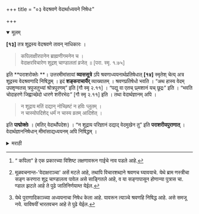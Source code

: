 +++
title = "०३ वेदश्रवणे वेदार्थाध्ययने निषेधः"

+++

<details  open><summary>मूलम्</summary>

**[१३]** तत्र शूद्रस्य वेदश्रवणे तावन् नाधिकारः । 

> कपिलाक्षीरपानेन ब्राह्मणीगमनेन च ।  
वेदाक्षरविचारेण शूद्रश् चाण्डालतां व्रजेत् ॥ [परा. स्मृ. १.७५]

इति **पराशरोक्तेः **। उत्तरमीमांसायां **व्याससूत्रे** ऽपि श्रवणाध्ययनार्थप्रतिषेधात् **[१४]** स्मृतेश् चेत्य् अत्र शूद्रस्य वेदश्रवणादि निषिद्धम् । इदं **शङ्कराचार्यैर्** व्याख्यातम् । श्रवणप्रतिषेधो भवति । “अथ हास्य वेदम् उपशृण्वतस् त्रपुजतुभ्यां श्रोत्रपूरणम्” इति [गौ स्मृ २.११] । “पद्यु वा एतच् छ्मशानं यच् छूद्रः” इति । “भवति चोदाहरणे जिह्वाच्छेदो धारणे शरीरभेदः” [गौ स्मृ २.११] इति । तथा वेदार्थज्ञानम् अपि । 

> न शूद्राय मतिं दद्यान् नोच्छिष्टं न हविः प्लुतम् ।  
न चास्योपदिशेद् धर्मं न चास्य व्रतम् आदिशेत् । 

इति **पाद्मोक्तेः** । (मतिर् वेदार्थोपदेशः) । “न शूद्राय परिज्ञानं दद्याद् वेदमुखेन तु” इति **पराशरीयपुराणात्** । वेदार्थज्ञाननिषेधान् मीमांसाद्यध्ययनम् अपि निषिद्धम् ।
</details>

<details><summary>मराठी</summary>

त्याम्त शूद्रास वेदश्रवणाविषयी अधिकार नाही. कारण, "कपिला[^१] गायीच्या दुग्धप्राशनाने, ब्राह्मणस्त्रीगमनाने, वेदाक्षराञ्च्या विचाराने[^२] - शूद्र चाण्डालतेस पावेल." अशी पराशरोक्ति आहे. उत्तरमीमांसेम्त व्याससूत्रान्तही “वेद ऐकणे, अध्ययन करणे, अर्थ जाणणे व अनुष्ठान करणे याञ्चा निषेध करणाऱ्या स्मृति आहेत ह्मणून" येथे शूद्रास वेदश्रवणादिक निषेधिले आहे. शङ्कराचार्यान्नी याची व्याख्या केली आहे. ती अशी की,- “शूद्रास वेदश्रवणाचा निषेध होतो." कारण-'वेदश्रवण करणाऱ्या शूद्राचे कान शिशाच्या व कथिलाच्या रसाने भरावेत.' असा गौतमाने निषेध केला आहे, व 'पधु वा०'. (पृ० ३ पम्० १२ पहा ) या श्रुतीने निषेध केला आहे, व वेदोच्चार केला असतां शूद्राची जीभ कापावी व त्याने वेदाचें धारण (तोण्डपाठ ) केल्यास त्याचा शरी रभेद (देहनाश ) करावा.' असेही साङ्गितले आहे. एवम्च जसे वेदाचे श्रवण, व धारण निषिद्ध केले आहे, तसेच वेदार्थज्ञानही निषिद्ध आहे; कारण,-'शूद्रास वेदार्थाचा उपदेश, उच्छिष्ट अन्न, व पुरोडाश इत्यादि होमद्रव्य देऊं नये व त्यास धर्माचा अथवा व्रताचा प्रकार साङ्गू नये.' अशी पद्मपुराणोक्ति आहे." आणखी “शूद्रास वेदवाक्य द्वारा अर्थज्ञान देऊं नये" असा पराशरपुराणाम्त निषेध केला आहे. याप्रमाणे वेदा र्थज्ञाननिषेधास्तव त्याच्या अर्थाचे प्रतिपादन करणाऱ्या अशा मीमांसादि शास्त्राञ्चे अध्ययनही[^३] निषिद्ध आहे. 

[^१]: “ कपिला" हे एक प्रकारच्या विशिष्ट लक्षणावरून गाईचे नाव पडले आहे.

[^२]: मूळवचनान्त-'वेदाक्षराञ्चा' असें मटले आहे, तथापि विचारशब्दाने श्रवणच घ्यावयाचे. येथे ब्राम णस्त्रीचा सङ्ग करणारा शूद्र चाण्डालत्व पावेल असे साङ्गितले आहे, व या सङ्गापासून होणान्या पुत्रास चा. ण्डाल झटले आहे ते पुढे जातिनिर्णयाम्त येईल.

[^३]: येथे पुराणादिकाञ्च्या अध्ययनाचा निषेध केला आहे. यावरून त्याञ्चे श्रवणहि निषिद्ध आहे. असे समजू नये. याविषयीं भारतवचन आहे ते पुढे येईल.
</details>